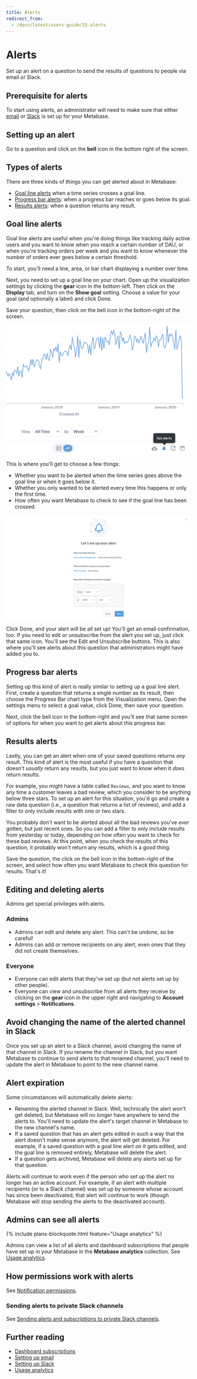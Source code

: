 ```yaml
---
title: Alerts
redirect_from:
  - /docs/latest/users-guide/15-alerts
---
```


# Alerts

Set up an alert on a question to send the results of questions to people via email or Slack.

## Prerequisite for alerts

To start using alerts, an administrator will need to make sure that either [email](../../configuring-metabase/email.md) or [Slack](../../configuring-metabase/slack.md) is set up for your Metabase.

## Setting up an alert

Go to a question and click on the **bell** icon in the bottom right of the screen.

## Types of alerts

There are three kinds of things you can get alerted about in Metabase:

- [Goal line alerts](#goal-line-alerts) when a time series crosses a goal line.
- [Progress bar alerts](#progress-bar-alerts): when a progress bar reaches or goes below its goal.
- [Results alerts](#results-alerts): when a question returns any result.

## Goal line alerts

Goal line alerts are useful when you're doing things like tracking daily active users and you want to know when you reach a certain number of DAU, or when you're tracking orders per week and you want to know whenever the number of orders ever goes below a certain threshold.

To start, you'll need a line, area, or bar chart displaying a number over time.

Next, you need to set up a goal line on your chart. Open up the visualization settings by clicking the **gear** icon in the bottom-left. Then click on the **Display** tab, and turn on the **Show goal** setting. Choose a value for your goal (and optionally a label) and click Done.

Save your question, then click on the bell icon in the bottom-right of the screen.

![Get alerts](../images/get-alerts-about-this.png)

This is where you'll get to choose a few things:

- Whether you want to be alerted when the time series goes above the goal line or when it goes below it.
- Whether you only wanted to be alerted every time this happens or only the first time.
- How often you want Metabase to check to see if the goal line has been crossed.

![Goal line alert options](../images/goal-line-options.png)

Click Done, and your alert will be all set up! You'll get an email confirmation, too. If you need to edit or unsubscribe from the alert you set up, just click that same icon. You'll see the Edit and Unsubscribe buttons. This is also where you'll see alerts about this question that administrators might have added you to.

## Progress bar alerts

Setting up this kind of alert is really similar to setting up a goal line alert. First, create a question that returns a single number as its result, then choose the Progress Bar chart type from the Visualization menu. Open the settings menu to select a goal value, click Done, then save your question.

Next, click the bell icon in the bottom-right and you'll see that same screen of options for when you want to get alerts about this progress bar.

## Results alerts

Lastly, you can get an alert when one of your saved questions returns _any_ result. This kind of alert is the most useful if you have a question that doesn't _usually_ return any results, but you just want to know when it _does_ return results.

For example, you might have a table called `Reviews`, and you want to know any time a customer leaves a bad review, which you consider to be anything below three stars. To set up an alert for this situation, you'd go and create a raw data question (i.e., a question that returns a list of reviews), and add a filter to only include results with one or two stars.

You probably don't want to be alerted about all the bad reviews you've _ever_ gotten, but just recent ones. So you can add a filter to only include results from yesterday or today, depending on how often you want to check for these bad reviews. At this point, when you check the results of this question, it probably won't return any results, which is a good thing.

Save the question, the click on the bell icon in the bottom-right of the screen, and select how often you want Metabase to check this question for results. That's it!

## Editing and deleting alerts

Admins get special privileges with alerts.

### Admins

- Admins can edit and delete any alert. This can't be undone, so be careful!
- Admins can add or remove recipients on any alert, even ones that they did not create themselves.

### Everyone

- Everyone can edit alerts that they've set up (but not alerts set up by other people).
- Everyone can view and unsubscribe from all alerts they receive by clicking on the **gear** icon in the upper right and navigating to **Account settings** > **Notifications**.

## Avoid changing the name of the alerted channel in Slack

Once you set up an alert to a Slack channel, avoid changing the name of that channel in Slack. If you rename the channel in Slack, but you want Metabase to continue to send alerts to that renamed channel, you'll need to update the alert in Metabase to point to the new channel name.

## Alert expiration

Some circumstances will automatically delete alerts:

- Renaming the alerted channel in Slack. Well, technically the alert won't get deleted, but Metabase will no longer have anywhere to send the alerts to. You'll need to update the alert's target channel in Metabase to the new channel's name.
- If a saved question that has an alert gets edited in such a way that the alert doesn't make sense anymore, the alert will get deleted. For example, if a saved question with a goal line alert on it gets edited, and the goal line is removed entirely, Metabase will delete the alert.
- If a question gets archived, Metabase will delete any alerts set up for that question.

Alerts will continue to work even if the person who set up the alert no longer has an active account. For example, if an alert with multiple recipients (or to a Slack channel) was set up by someone whose account has since been deactivated, that alert will continue to work (though Metabase will stop sending the alerts to the deactivated account).

## Admins can see all alerts

{% include plans-blockquote.html feature="Usage analytics" %}

Admins can view a list of all alerts and dashboard subscriptions that people have set up in your Metabase in the **Metabase analytics** collection. See [Usage analytics](../../usage-and-performance-tools/usage-analytics.md#alerts-model).

## How permissions work with alerts

See [Notification permissions](../../permissions/notifications.md).

### Sending alerts to private Slack channels

See [Sending alerts and subscriptions to private Slack channels](../../configuring-metabase/slack.md#sending-alerts-and-subscriptions-to-private-slack-channels).

## Further reading

- [Dashboard subscriptions](../../dashboards/subscriptions.md)
- [Setting up email](../../configuring-metabase/email.md)
- [Setting up Slack](../../configuring-metabase/slack.md)
- [Usage analytics](../../usage-and-performance-tools/usage-analytics.md)

